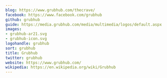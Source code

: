 ```yaml
---
blog: https://www.grubhub.com/thecrave/
facebook: https://www.facebook.com/grubhub
github: grubhub
guide: https://media.grubhub.com/media/multimedia/logos/default.aspx
images:
- grubhub-ar21.svg
- grubhub-icon.svg
logohandle: grubhub
sort: grubhub
title: Grubhub
twitter: grubhub
website: https://www.grubhub.com/
wikipedia: https://en.wikipedia.org/wiki/Grubhub
---
```

